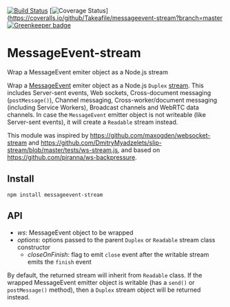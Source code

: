 [![Build Status](https://travis-ci.org/Takeafile/messageevent-stream.svg?branch=master)](https://travis-ci.org/Takeafile/messageevent-stream)
[![Coverage Status](https://coveralls.io/repos/github/Takeafile/messageevent-stream/badge.svg?branch=master)](https://coveralls.io/github/Takeafile/messageevent-stream?branch=master
[![Greenkeeper badge](https://badges.greenkeeper.io/Takeafile/messageevent-stream.svg)](https://greenkeeper.io/)

# MessageEvent-stream

Wrap a MessageEvent emiter object as a Node.js stream

Wrap a [MessageEvent](https://developer.mozilla.org/en-US/docs/Web/API/MessageEvent)
emiter object as a Node.js `Duplex` [stream](https://nodejs.org/api/stream.html).
This includes Server-sent events, Web sockets, Cross-document messaging
(`postMessage()`), Channel messaging, Cross-worker/document messaging (including
Service Workers), Broadcast channels and WebRTC data channels. In case the
`MessageEvent` emitter object is not writeable (like Server-sent events), it
will create a `Readable` stream instead.

This module was inspired by https://github.com/maxogden/websocket-stream and
https://github.com/DmitryMyadzelets/slip-stream/blob/master/tests/ws-stream.js,
and based on https://github.com/piranna/ws-backpressure.

## Install

```
npm install messageevent-stream
```

## API

- *ws*: MessageEvent object to be wrapped
- *options*: options passed to the parent `Duplex` or `Readable` stream class
  constructor
  - *closeOnFinish*: flag to emit `close` event after the writable stream emits
    the `finish` event

By default, the returned stream will inherit from `Readable` class. If the
wrapped MessageEvent emitter object is writable (has a `send()` or
`postMessage()` method), then a `Duplex` stream object will be returned instead.
